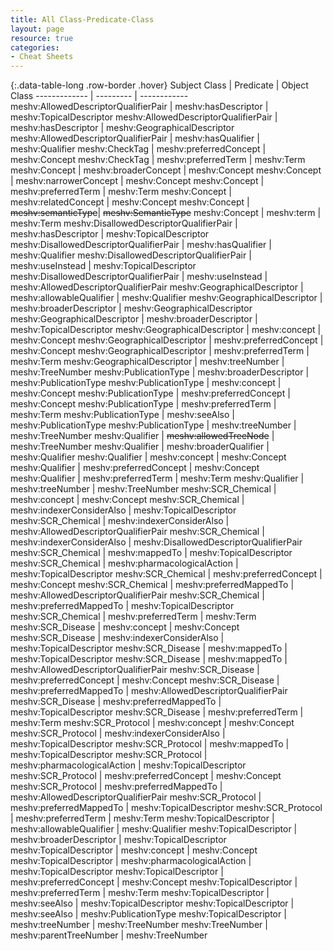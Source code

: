 ```yaml
---
title: All Class-Predicate-Class
layout: page
resource: true
categories:
- Cheat Sheets
---
```


{:.data-table-long .row-border .hover}
Subject Class | Predicate | Object Class
------------- | --------- | ------------
meshv:AllowedDescriptorQualifierPair | meshv:hasDescriptor | meshv:TopicalDescriptor
meshv:AllowedDescriptorQualifierPair | meshv:hasDescriptor | meshv:GeographicalDescriptor
meshv:AllowedDescriptorQualifierPair | meshv:hasQualifier | meshv:Qualifier
meshv:CheckTag | meshv:preferredConcept | meshv:Concept
meshv:CheckTag | meshv:preferredTerm | meshv:Term
meshv:Concept | meshv:broaderConcept | meshv:Concept
meshv:Concept | meshv:narrowerConcept | meshv:Concept
meshv:Concept | meshv:preferredTerm | meshv:Term
meshv:Concept | meshv:relatedConcept | meshv:Concept
meshv:Concept | <s>meshv:semanticType</s>| <s>meshv:SemanticType</s>
meshv:Concept | meshv:term | meshv:Term
meshv:DisallowedDescriptorQualifierPair | meshv:hasDescriptor | meshv:TopicalDescriptor
meshv:DisallowedDescriptorQualifierPair | meshv:hasQualifier | meshv:Qualifier
meshv:DisallowedDescriptorQualifierPair | meshv:useInstead | meshv:TopicalDescriptor
meshv:DisallowedDescriptorQualifierPair | meshv:useInstead | meshv:AllowedDescriptorQualifierPair
meshv:GeographicalDescriptor | meshv:allowableQualifier | meshv:Qualifier
meshv:GeographicalDescriptor | meshv:broaderDescriptor | meshv:GeographicalDescriptor
meshv:GeographicalDescriptor | meshv:broaderDescriptor | meshv:TopicalDescriptor
meshv:GeographicalDescriptor | meshv:concept | meshv:Concept
meshv:GeographicalDescriptor | meshv:preferredConcept | meshv:Concept
meshv:GeographicalDescriptor | meshv:preferredTerm | meshv:Term
meshv:GeographicalDescriptor | meshv:treeNumber | meshv:TreeNumber
meshv:PublicationType | meshv:broaderDescriptor | meshv:PublicationType
meshv:PublicationType | meshv:concept | meshv:Concept
meshv:PublicationType | meshv:preferredConcept | meshv:Concept
meshv:PublicationType | meshv:preferredTerm | meshv:Term
meshv:PublicationType | meshv:seeAlso | meshv:PublicationType
meshv:PublicationType | meshv:treeNumber | meshv:TreeNumber
meshv:Qualifier | <s>meshv:allowedTreeNode</s> | meshv:TreeNumber
meshv:Qualifier | meshv:broaderQualifier | meshv:Qualifier
meshv:Qualifier | meshv:concept | meshv:Concept
meshv:Qualifier | meshv:preferredConcept | meshv:Concept
meshv:Qualifier | meshv:preferredTerm | meshv:Term
meshv:Qualifier | meshv:treeNumber | meshv:TreeNumber
meshv:SCR_Chemical | meshv:concept | meshv:Concept
meshv:SCR_Chemical | meshv:indexerConsiderAlso | meshv:TopicalDescriptor
meshv:SCR_Chemical | meshv:indexerConsiderAlso | meshv:AllowedDescriptorQualifierPair
meshv:SCR_Chemical | meshv:indexerConsiderAlso | meshv:DisallowedDescriptorQualifierPair
meshv:SCR_Chemical | meshv:mappedTo | meshv:TopicalDescriptor
meshv:SCR_Chemical | meshv:pharmacologicalAction | meshv:TopicalDescriptor
meshv:SCR_Chemical | meshv:preferredConcept | meshv:Concept
meshv:SCR_Chemical | meshv:preferredMappedTo | meshv:AllowedDescriptorQualifierPair
meshv:SCR_Chemical | meshv:preferredMappedTo | meshv:TopicalDescriptor
meshv:SCR_Chemical | meshv:preferredTerm | meshv:Term
meshv:SCR_Disease | meshv:concept | meshv:Concept
meshv:SCR_Disease | meshv:indexerConsiderAlso | meshv:TopicalDescriptor
meshv:SCR_Disease | meshv:mappedTo | meshv:TopicalDescriptor
meshv:SCR_Disease | meshv:mappedTo | meshv:AllowedDescriptorQualifierPair
meshv:SCR_Disease | meshv:preferredConcept | meshv:Concept
meshv:SCR_Disease | meshv:preferredMappedTo | meshv:AllowedDescriptorQualifierPair
meshv:SCR_Disease | meshv:preferredMappedTo | meshv:TopicalDescriptor
meshv:SCR_Disease | meshv:preferredTerm | meshv:Term
meshv:SCR_Protocol | meshv:concept | meshv:Concept
meshv:SCR_Protocol | meshv:indexerConsiderAlso | meshv:TopicalDescriptor
meshv:SCR_Protocol | meshv:mappedTo | meshv:TopicalDescriptor
meshv:SCR_Protocol | meshv:pharmacologicalAction | meshv:TopicalDescriptor
meshv:SCR_Protocol | meshv:preferredConcept | meshv:Concept
meshv:SCR_Protocol | meshv:preferredMappedTo | meshv:AllowedDescriptorQualifierPair
meshv:SCR_Protocol | meshv:preferredMappedTo | meshv:TopicalDescriptor
meshv:SCR_Protocol | meshv:preferredTerm | meshv:Term
meshv:TopicalDescriptor | meshv:allowableQualifier | meshv:Qualifier
meshv:TopicalDescriptor | meshv:broaderDescriptor | meshv:TopicalDescriptor
meshv:TopicalDescriptor | meshv:concept | meshv:Concept
meshv:TopicalDescriptor | meshv:pharmacologicalAction | meshv:TopicalDescriptor
meshv:TopicalDescriptor | meshv:preferredConcept | meshv:Concept
meshv:TopicalDescriptor | meshv:preferredTerm | meshv:Term
meshv:TopicalDescriptor | meshv:seeAlso | meshv:TopicalDescriptor
meshv:TopicalDescriptor | meshv:seeAlso | meshv:PublicationType
meshv:TopicalDescriptor | meshv:treeNumber | meshv:TreeNumber
meshv:TreeNumber | meshv:parentTreeNumber | meshv:TreeNumber
